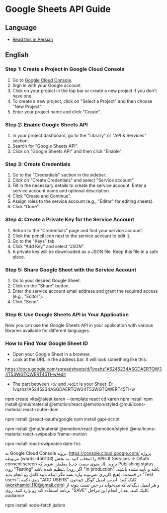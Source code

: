 # Google Sheets API Guide

## Language
- [Read this in Persian](./README_FA.me)

## English

### Step 1: Create a Project in Google Cloud Console

1. Go to [Google Cloud Console](https://console.cloud.google.com/).
2. Sign in with your Google account.
3. Click on your project in the top bar or create a new project if you don't have one.
4. To create a new project, click on "Select a Project" and then choose "New Project".
5. Enter your project name and click "Create".

### Step 2: Enable Google Sheets API

1. In your project dashboard, go to the "Library" or "API & Services" section.
2. Search for "Google Sheets API".
3. Click on "Google Sheets API" and then click "Enable".

### Step 3: Create Credentials

1. Go to the "Credentials" section in the sidebar.
2. Click on "Create Credentials" and select "Service account".
3. Fill in the necessary details to create the service account. Enter a service account name and optional description.
4. Click "Create and Continue".
5. Assign roles to the service account (e.g., "Editor" for editing sheets).
6. Click "Done".

### Step 4: Create a Private Key for the Service Account

1. Return to the "Credentials" page and find your service account.
2. Click the pencil icon next to the service account to edit it.
3. Go to the "Keys" tab.
4. Click "Add Key" and select "JSON".
5. A private key will be downloaded as a JSON file. Keep this file in a safe place.

### Step 5: Share Google Sheet with the Service Account

1. Go to your desired Google Sheet.
2. Click on the "Share" button.
3. Enter the service account email address and grant the required access (e.g., "Editor").
4. Click "Send".

### Step 6: Use Google Sheets API in Your Application

Now you can use the Google Sheets API in your application with various libraries available for different languages.

### How to Find Your Google Sheet ID

- Open your Google Sheet in a browser.
- Look at the URL in the address bar. It will look something like this:

https://docs.google.com/spreadsheets/d/1vqshz1A5245234ASGDAERTQW34T53WGTQWERT45Tl-w/edit

- The part between `/d/` and `/edit` is your Sheet ID:
1vqshz1A5245234ASGDAERTQW34T53WGTQWERT45Tl-w




npm create vite@latest karen --template react
cd karen
npm install
npm install @mui/material @emotion/react @emotion/styled @mui/icons-material react-router-dom


npm install @react-oauth/google
npm install gapi-script

npm install @mui/material @emotion/react @emotion/styled @mui/icons-material react-swipeable framer-motion


npm install react-swipeable date-fns








به Google Cloud Console بروید: https://console.cloud.google.com/
پروژه مربوطه (words-456103) را انتخاب کنید.
به بخش APIs & Services -> OAuth consent screen بروید. (از منوی سمت چپ)
مطمئن شوید که Publishing status روی "Testing" تنظیم شده باشد. (اگر روی "In production" باشه و تأیید نشده باشید، هیچ کاربری نمی‌تونه وارد بشه مگر اینکه تأیید کامل رو انجام بدید).
در قسمت "Test users"، روی دکمه "ADD USERS" کلیک کنید.
آدرس ایمیل گوگل خودتون (workhamidi.110@gmail.com) و هر ایمیل دیگه‌ای که می‌خواید در حین تست بتونه از برنامه استفاده کنه رو وارد کنید.
روی "SAVE" کلیک کنید.
بعد از انجام این مراحل:
audiance 




npm install node-fetch jsdom